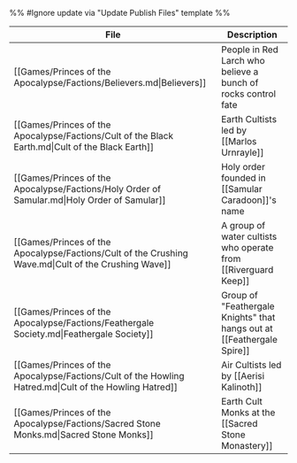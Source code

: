 %% #Ignore update via "Update Publish Files" template %% 

| File                                                                                                   | Description                                                            |
| ------------------------------------------------------------------------------------------------------ | ---------------------------------------------------------------------- |
| [[Games/Princes of the Apocalypse/Factions/Believers.md\|Believers]]                                   | People in Red Larch who believe a bunch of rocks control fate          |
| [[Games/Princes of the Apocalypse/Factions/Cult of the Black Earth.md\|Cult of the Black Earth]]       | Earth Cultists led by [[Marlos Urnrayle]]                              |
| [[Games/Princes of the Apocalypse/Factions/Holy Order of Samular.md\|Holy Order of Samular]]           | Holy order founded in [[Samular Caradoon]]'s name                      |
| [[Games/Princes of the Apocalypse/Factions/Cult of the Crushing Wave.md\|Cult of the Crushing Wave]]   | A group of water cultists who operate from [[Riverguard Keep]]         |
| [[Games/Princes of the Apocalypse/Factions/Feathergale Society.md\|Feathergale Society]]               | Group of "Feathergale Knights" that hangs out at [[Feathergale Spire]] |
| [[Games/Princes of the Apocalypse/Factions/Cult of the Howling Hatred.md\|Cult of the Howling Hatred]] | Air Cultists led by [[Aerisi Kalinoth]]                                |
| [[Games/Princes of the Apocalypse/Factions/Sacred Stone Monks.md\|Sacred Stone Monks]]                 | Earth Cult Monks at the [[Sacred Stone Monastery]]                     |
